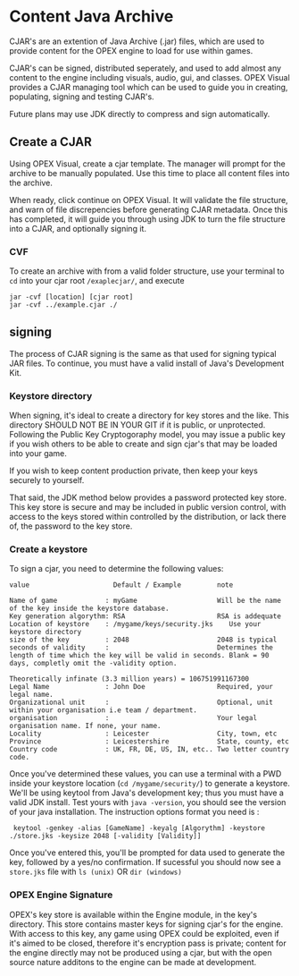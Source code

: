 #  Content Java Archive

CJAR's are an extention of Java Archive (.jar) files, which are used to provide content for the OPEX engine to load for use within games.

CJAR's can be signed, distributed seperately, and used to add almost any content to the engine including visuals, audio, gui, and classes.
OPEX Visual provides a CJAR managing tool which can be used to guide you in creating, populating, signing and testing CJAR's.

Future plans may use JDK directly to compress and sign automatically.

## Create a CJAR
Using OPEX Visual, create a cjar template. The manager will prompt for the archive to be manually populated.
Use this time to place all content files into the archive.

When ready, click continue on OPEX Visual. It will validate the file structure, and warn of file discrepencies before generating
CJAR metadata. Once this has completed, it will guide you through using JDK to turn the file structure into a CJAR, and optionally signing it.

### CVF

To create an archive with from a valid folder structure, use your terminal to `cd` into your cjar root `/exaplecjar/`, and execute

```
jar -cvf [location] [cjar root]
jar -cvf ../example.cjar ./
```

## signing
The process of CJAR signing is the same as that used for signing typical JAR files. To continue, you must have a valid install of Java's Development Kit.



### Keystore directory
When signing, it's ideal to create a directory for key stores and the like. This directory SHOULD NOT BE IN YOUR GIT if it is public, or unprotected.
Following the Public Key Cryptogoraphy model, you may issue a public key if you wish others to be able to create and sign cjar's
that may be loaded into your game.

If you wish to keep content production private, then keep your keys securely to yourself.

That said, the JDK method below provides a password protected key store. This key store is secure and may be included in public version control,
with access to the keys stored within controlled by the distribution, or lack there of, the password to the key store.

### Create a keystore
To sign a cjar, you need to determine the following values:

```
value                     Default / Example         note

Name of game            : myGame                    Will be the name of the key inside the keystore database.
Key generation algorythm: RSA                       RSA is addequate
Location of keystore    : /mygame/keys/security.jks    Use your keystore directory
size of the key         : 2048                      2048 is typical
seconds of validity     :                           Determines the length of time which the key will be valid in seconds. Blank = 90 days, completly omit the -validity option.
                                                                                                                          Theoretically infinate (3.3 million years) = 106751991167300
Legal Name              : John Doe                  Required, your legal name.
Organizational unit     :                           Optional, unit within your organisation i.e team / department.
organisation            :                           Your legal organisation name. If none, your name.
Locality                : Leicester                 City, town, etc
Province                : Leicestershire            State, county, etc
Country code            : UK, FR, DE, US, IN, etc.. Two letter country code.

```
Once you've determined these values, you can use a terminal with a PWD inside your keystore location (`cd /mygame/security/`) to generate a keystore.
We'll be using keytool from Java's development key; thus you must have a valid JDK install. Test yours with `java -version`, you should see the version of your java installation.
The instruction options format you need is :
```
 keytool -genkey -alias [GameName] -keyalg [Algorythm] -keystore ./store.jks -keysize 2048 [-validity [Validity]]
 ```
 
 Once you've entered this, you'll be prompted for data used to generate the key, followed by a yes/no confirmation.
 If sucessful you should now see a `store.jks` file with `ls (unix)` OR `dir (windows)`

### OPEX Engine Signature
OPEX's key store is available within the Engine module, in the key's directory. This store contains master keys for signing cjar's for the engine. With access to this key, any game using OPEX could be exploited, even if it's aimed to be closed, therefore it's encryption pass is private; content for the engine directly may not be produced using a cjar, but with the open source nature additons to the engine can be made at development. 

